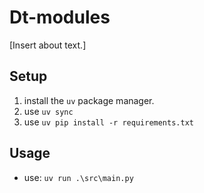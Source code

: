 # Dt-modules
[Insert about text.]

## Setup
1. install the `uv` package manager.
1. use `uv sync` 
1. use `uv pip install -r requirements.txt`

## Usage
- use: `uv run .\src\main.py`
